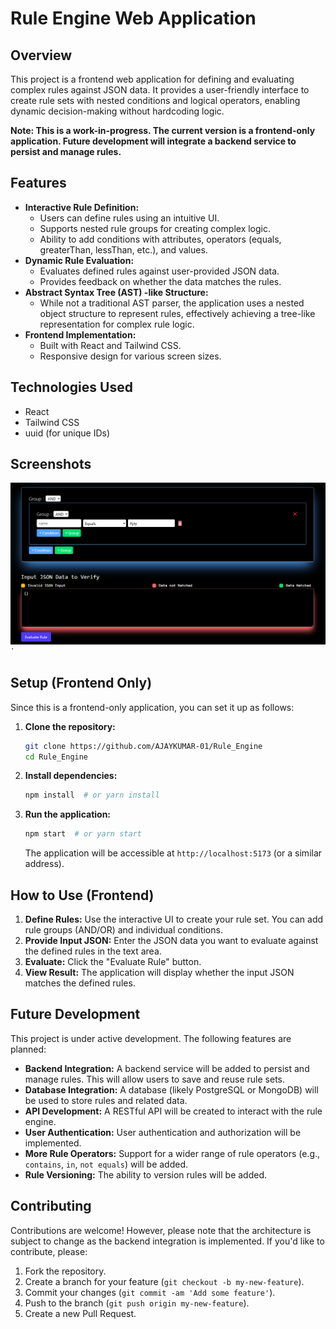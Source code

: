 # Rule Engine Web Application

## Overview

This project is a frontend web application for defining and evaluating complex rules against JSON data. It provides a user-friendly interface to create rule sets with nested conditions and logical operators, enabling dynamic decision-making without hardcoding logic.

**Note: This is a work-in-progress.  The current version is a frontend-only application.  Future development will integrate a backend service to persist and manage rules.**

## Features

* **Interactive Rule Definition:**
    * Users can define rules using an intuitive UI.
    * Supports nested rule groups for creating complex logic.
    * Ability to add conditions with attributes, operators (equals, greaterThan, lessThan, etc.), and values.
* **Dynamic Rule Evaluation:**
    * Evaluates defined rules against user-provided JSON data.
    * Provides feedback on whether the data matches the rules.
* **Abstract Syntax Tree (AST) -like Structure:**
    * While not a traditional AST parser, the application uses a nested object structure to represent rules, effectively achieving a tree-like representation for complex rule logic.
* **Frontend Implementation:**
    * Built with React and Tailwind CSS.
    * Responsive design for various screen sizes.

## Technologies Used

* React
* Tailwind CSS
* uuid (for unique IDs)

## Screenshots

*![Rule Definition UI](./image.png)`*

## Setup (Frontend Only)

Since this is a frontend-only application, you can set it up as follows:

1.  **Clone the repository:**
    ```bash
    git clone https://github.com/AJAYKUMAR-01/Rule_Engine
    cd Rule_Engine
    ```
2.  **Install dependencies:**
    ```bash
    npm install  # or yarn install
    ```
3.  **Run the application:**
    ```bash
    npm start  # or yarn start
    ```
    The application will be accessible at `http://localhost:5173` (or a similar address).

## How to Use (Frontend)

1.  **Define Rules:** Use the interactive UI to create your rule set. You can add rule groups (AND/OR) and individual conditions.
2.  **Provide Input JSON:** Enter the JSON data you want to evaluate against the defined rules in the text area.
3.  **Evaluate:** Click the "Evaluate Rule" button.
4.  **View Result:** The application will display whether the input JSON matches the defined rules.

## Future Development

This project is under active development. The following features are planned:

* **Backend Integration:** A backend service will be added to persist and manage rules. This will allow users to save and reuse rule sets.
* **Database Integration:** A database (likely PostgreSQL or MongoDB) will be used to store rules and related data.
* **API Development:** A RESTful API will be created to interact with the rule engine.
* **User Authentication:** User authentication and authorization will be implemented.
* **More Rule Operators:** Support for a wider range of rule operators (e.g., `contains`, `in`, `not equals`) will be added.
* **Rule Versioning:** The ability to version rules will be added.

## Contributing

Contributions are welcome!  However, please note that the architecture is subject to change as the backend integration is implemented.  If you'd like to contribute, please:

1.  Fork the repository.
2.  Create a branch for your feature (`git checkout -b my-new-feature`).
3.  Commit your changes (`git commit -am 'Add some feature'`).
4.  Push to the branch (`git push origin my-new-feature`).
5.  Create a new Pull Request.

